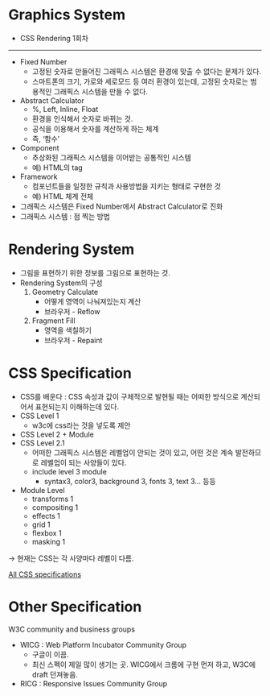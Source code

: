 
# Graphics System
- CSS Rendering 1회차
---


- Fixed Number
    - 고정된 숫자로 만들어진 그래픽스 시스템은 환경에 맞출 수 없다는 문제가 있다.
    - 스마트폰의 크기, 가로와 세로모드 등 여러 환경이 있는데, 고정된 숫자로는 범용적인 그래픽스 시스템을 만들 수 없다.
- Abstract  Calculator
    - %, Left, Inline, Float
    - 환경을 인식해서 숫자로 바뀌는 것.
    - 공식을 이용해서 숫자를 계산하게 하는 체계
    - 즉, ‘함수’
- Component
    - 추상화된 그래픽스 시스템을 이어받는 공통적인 시스템
    - 예) HTML의 tag
- Framework
    - 컴포넌트들을 일정한 규칙과 사용방법을 지키는 형태로 구현한 것
    - 예) HTML 체계 전체
- 그래픽스 시스템은 Fixed Number에서 Abstract Calculator로 진화
- 그래픽스 시스템 : 점 찍는 방법

# Rendering System

- 그림을 표현하기 위한 정보를 그림으로 표현하는 것.
- Rendering System의 구성
    1. Geometry Calculate
        - 어떻게 영역이 나눠져있는지 계산
        - 브라우저 - Reflow
    2. Fragment Fill
        - 영역을 색칠하기
        - 브라우저 - Repaint

# CSS Specification

- CSS를 배운다 : CSS 속성과 값이 구체적으로 발현될 때는 어떠한 방식으로 계산되어서 표현되는지 이해하는데 있다.
- CSS Level 1
    - w3c에 css라는 것을 넣도록 제안
- CSS Level 2 + Module
- CSS Level 2.1
    - 어떠한 그래픽스 시스템은 레벨업이 안되는 것이 있고, 어떤 것은 계속 발전하므로 레벨업이 되는 사양들이 있다.
    - include level 3 module
        - syntax3, color3, background 3, fonts 3, text 3... 등등
- Module Level
    - transforms 1
    - compositing 1
    - effects 1
    - grid 1
    - flexbox 1
    - masking 1
    

→ 현재는 CSS는 각 사양마다 레벨이 다름.

[All CSS specifications](https://www.w3.org/Style/CSS/specs.en.html)

# Other Specification

W3C community and business groups

- WICG : Web Platform Incubator Community Group
    - 구글이 이끔.
    - 최신 스펙이 제일 많이 생기는 곳. WICG에서 크롬에 구현 먼저 하고, W3C에 draft 던져놓음.
- RICG : Responsive Issues Community Group